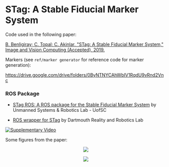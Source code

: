 # STag: A Stable Fiducial Marker System

Code used in the following paper:

[B. Benligiray; C. Topal; C. Akinlar, "STag: A Stable Fiducial Marker System," Image and Vision Computing (Accepted), 2019.](https://arxiv.org/abs/1707.06292)

Markers (see `ref/marker generator` for reference code for marker generation):

https://drive.google.com/drive/folders/0ByNTNYCAhWbIV1RqdU9vRnd2Vnc

### ROS Package

- [STag ROS: A ROS package for the Stable Fiducial Marker System](https://github.com/usrl-uofsc/stag_ros/) by Unmanned Systems & Robotics Lab - UofSC

- [ROS wrapper for STag](https://github.com/dartmouthrobotics/stag_ros) by Dartmouth Reality and Robotics Lab

[![Supplementary Video](https://user-images.githubusercontent.com/19530665/57184379-6a250580-6ec3-11e9-8ab3-7e139966f13b.png)](https://www.youtube.com/watch?v=vnHI3GzLVrY) 

Some figures from the paper:

<p align="center">
  <img src="https://user-images.githubusercontent.com/19530665/57179654-c0c11e00-6e88-11e9-9ca5-0c0153b28c91.png"/>
</p>

<p align="center">
  <img src="https://user-images.githubusercontent.com/19530665/57179660-cae31c80-6e88-11e9-8f80-bf8e24e59957.png"/>
</p>

